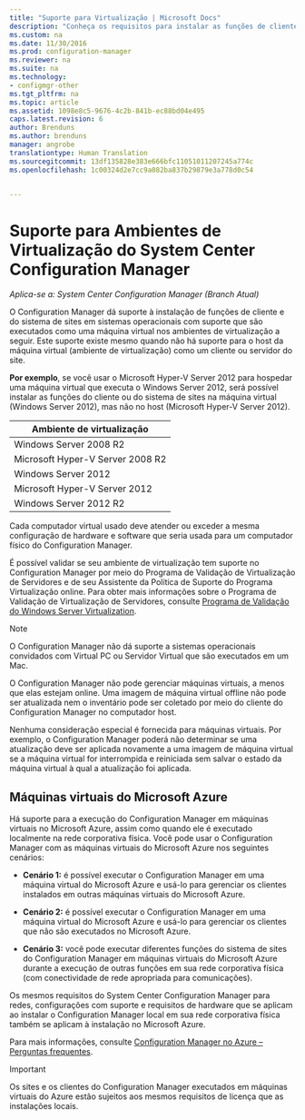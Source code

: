 ```yaml
---
title: "Suporte para Virtualização | Microsoft Docs"
description: "Conheça os requisitos para instalar as funções de cliente e do sistema de sites do System Center Configuration Manager em um ambiente de virtualização."
ms.custom: na
ms.date: 11/30/2016
ms.prod: configuration-manager
ms.reviewer: na
ms.suite: na
ms.technology:
- configmgr-other
ms.tgt_pltfrm: na
ms.topic: article
ms.assetid: 1098e8c5-9676-4c2b-841b-ec88bd04e495
caps.latest.revision: 6
author: Brenduns
ms.author: brenduns
manager: angrobe
translationtype: Human Translation
ms.sourcegitcommit: 13df135828e383e666bfc11051011207245a774c
ms.openlocfilehash: 1c00324d2e7cc9a082ba837b29879e3a778d0c54


---
```

# <a name="support-for-virtualization-environments-for-system-center-configuration-manager"></a>Suporte para Ambientes de Virtualização do System Center Configuration Manager

*Aplica-se a: System Center Configuration Manager (Branch Atual)*

O Configuration Manager dá suporte à instalação de funções de cliente e do sistema de sites em sistemas operacionais com suporte que são executados como uma máquina virtual nos ambientes de virtualização a seguir. Este suporte existe mesmo quando não há suporte para o host da máquina virtual (ambiente de virtualização) como um cliente ou servidor do site.  

 **Por exemplo**, se você usar o Microsoft Hyper-V Server 2012 para hospedar uma máquina virtual que executa o Windows Server 2012, será possível instalar as funções do cliente ou do sistema de sites na máquina virtual (Windows Server 2012), mas não no host (Microsoft Hyper-V Server 2012).  

|Ambiente de virtualização|  
|--------------------------------|  
|Windows Server 2008 R2|  
|Microsoft Hyper-V Server 2008 R2|  
|Windows Server 2012|  
|Microsoft Hyper-V Server 2012|  
|Windows Server 2012 R2|  

 Cada computador virtual usado deve atender ou exceder a mesma configuração de hardware e software que seria usada para um computador físico do Configuration Manager.  

 É possível validar se seu ambiente de virtualização tem suporte no Configuration Manager por meio do Programa de Validação de Virtualização de Servidores e de seu Assistente da Política de Suporte do Programa Virtualização online. Para obter mais informações sobre o Programa de Validação de Virtualização de Servidores, consulte [Programa de Validação do Windows Server Virtualization](https://www.windowsservercatalog.com/svvp.aspx).  

> [!NOTE]  
>  O Configuration Manager não dá suporte a sistemas operacionais convidados com Virtual PC ou Servidor Virtual que são executados em um Mac.  

O Configuration Manager não pode gerenciar máquinas virtuais, a menos que elas estejam online. Uma imagem de máquina virtual offline não pode ser atualizada nem o inventário pode ser coletado por meio do cliente do Configuration Manager no computador host.  

Nenhuma consideração especial é fornecida para máquinas virtuais. Por exemplo, o Configuration Manager poderá não determinar se uma atualização deve ser aplicada novamente a uma imagem de máquina virtual se a máquina virtual for interrompida e reiniciada sem salvar o estado da máquina virtual à qual a atualização foi aplicada.  

##  <a name="a-namebkmkazurea-microsoft-azure-virtual-machines"></a><a name="bkmk_Azure"></a> Máquinas virtuais do Microsoft Azure  
 Há suporte para a execução do Configuration Manager em máquinas virtuais no Microsoft Azure, assim como quando ele é executado localmente na rede corporativa física. Você pode usar o Configuration Manager com as máquinas virtuais do Microsoft Azure nos seguintes cenários:  

-   **Cenário 1:** é possível executar o Configuration Manager em uma máquina virtual do Microsoft Azure e usá-lo para gerenciar os clientes instalados em outras máquinas virtuais do Microsoft Azure.  

-   **Cenário 2:** é possível executar o Configuration Manager em uma máquina virtual do Microsoft Azure e usá-lo para gerenciar os clientes que não são executados no Microsoft Azure.  

-   **Cenário 3:** você pode executar diferentes funções do sistema de sites do Configuration Manager em máquinas virtuais do Microsoft Azure durante a execução de outras funções em sua rede corporativa física (com conectividade de rede apropriada para comunicações).  

Os mesmos requisitos do System Center Configuration Manager para redes, configurações com suporte e requisitos de hardware que se aplicam ao instalar o Configuration Manager local em sua rede corporativa física também se aplicam à instalação no Microsoft Azure.  

Para mais informações, consulte [Configuration Manager no Azure – Perguntas frequentes](/sccm/core/understand/configuration-manager-on-azure).

> [!IMPORTANT]  
>  Os sites e os clientes do Configuration Manager executados em máquinas virtuais do Azure estão sujeitos aos mesmos requisitos de licença que as instalações locais.  



<!--HONumber=Dec16_HO3-->



